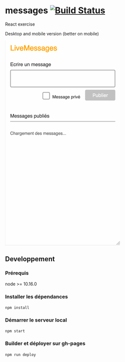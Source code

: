 # messages [![Build Status](https://travis-ci.org/Kuzcoo/messages.svg?branch=master)](https://travis-ci.org/Kuzcoo/messages)
React exercise

Desktop and mobile version (better on mobile)

![App demo](app-capture.gif)

## Developpement

### Prérequis 
node >= 10.16.0

### Installer les dépendances
```npm install```

### Démarrer le serveur local
```npm start```

### Builder et déployer sur gh-pages
```npm run deploy```
